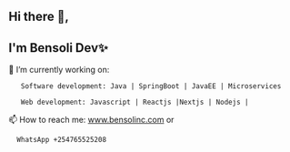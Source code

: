 ## Hi there 👋, 

## I'm Bensoli Dev✨ 

🔭 I’m currently working on: 

       Software development: Java | SpringBoot | JavaEE | Microservices 
       
       Web development: Javascript | Reactjs |Nextjs | Nodejs | 
       

 📫 How to reach me: www.bensolinc.com or 
 
      WhatsApp +254765525208
 

